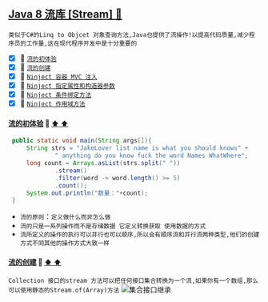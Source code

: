 <a id="top" href="#top"> Java 8 流库 [Stream] :maple_leaf:</a> 
----
`类似于C#的Linq to Objcet 对象查询方法,Java也提供了流操作!以提高代码质量,减少程序员的工作量,这在现代程序开发中是十分重要的`

- [x] :maple_leaf: <a href="#ClassJieOu">`流的初体验`</a>
- [x] :maple_leaf: <a href="#Ninject">`流的创建`</a>
- [x] :maple_leaf: <a href="#MVCNinject">`Ninject 容器 MVC 注入`</a>
- [x] :maple_leaf: <a href="#NinjectPropertyConstructor">`Ninject 指定属性和构造器参数`</a>
- [x] :maple_leaf: <a href="#NinjectWhenFunction">`Ninject 条件绑定方法`</a>
- [x] :maple_leaf: <a href="#NinjectScopeFunction">`Ninject 作用域方法`</a>

####  <a id="ClassJieOu" href="#ClassJieOu">流的初体验</a>  :star2: <a href="#top"> :arrow_up:  :arrow_up:</a>
```java
 public static void main(String args[]){
     String strs = "JakeLover list name is what you should knows" +
             " anything do you know fuck the word Names WhatWhere";
     long count = Arrays.asList(strs.split(" "))
             .stream()
             .filter(word -> word.length() >= 5)
             .count();
     System.out.println("数量："+count);
 }
```
* `流的原则`：`定义做什么而非怎么做`
* `流的只是一系列操作而不是存储数据 它定义转换获取 使用数据的方式`
* `流所定义的操作的执行可以并行也可以顺序,所以会有顺序流和并行流两种类型,他们的创建方式不同其他的操作方式大致一样`
####  <a id="Ninject" href="#Ninject">流的创建</a> :star2: <a href="#top"> :arrow_up:  :arrow_up:</a>
`Collection 接口的stream 方法可以把任何接口集合转换为一个流,如果你有一个数组,那么可以使用静态的Stream.of(Array)方法`
![集合接口继承]('/Image/Collection.png')
